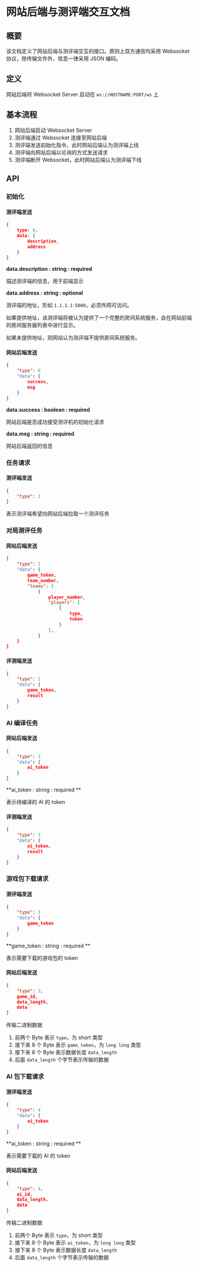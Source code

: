 # 网站后端与测评端交互文档

## 概要

该文档定义了网站后端与测评端交互的接口。原则上双方通信均采用 Websocket 协议，除传输文件外，信息一律采用 JSON 编码。

## 定义

网站后端将 Websocket Server 启动在 `ws://HOSTNAME:PORT/ws` 上

## 基本流程

1. 网站后端启动 Websocket Server
2. 测评端通过 Websocket 连接至网站后端
3. 测评端发送初始化指令，此时网站后端认为测评端上线
4. 测评端向网站后端以论询的方式发送请求
5. 测评端断开 Websocket，此时网站后端认为测评端下线

## API

### 初始化

#### 测评端发送

```json
{
    type: 0,
    data: {
 		description,
    	address
	}
}
```

**data.description : string : required**

描述测评端的信息，用于前端显示

**data.address : string : optional**

测评端的地址，形如 `1.1.1.1:5000`，必须外网可访问。

如果提供地址，该测评端将被认为提供了一个完整的房间系统服务，会在网站前端的房间服务器列表中进行显示。

如果未提供地址，则网站认为测评端不提供房间系统服务。

#### 网站后端发送

```json
{
    "type": 0
    "data": {
    	success,
    	msg
	}
}
```

**data.success : boolean : required**

网站后端是否成功接受测评机的初始化请求

**data.msg : string : required**

网站后端返回的信息


### 任务请求

#### 测评端发送

```json
{
    "type": 1
}
```

表示测评端希望向网站后端拉取一个测评任务

### 对局测评任务

#### 网站后端发送

```json
{
    "type": 2
    "data": {
		game_token,
    	team_number,
    	"teams": [
    		{
				player_number,
    			"players": [
    				{
						type,
    					token
					}
    			],
			}
	}
}
```

#### 评测端发送

```json
{
    "type": 2
    "data": {
		game_token,
		result
	}
}
```

### AI 编译任务

#### 网站后端发送

```json
{
    "type": 3
    "data": {
		ai_token
	}
}
```

**ai_token : string : required **

表示待编译的 AI 的 token

#### 评测端发送

```json
{
    "type": 3
    "data": {
		ai_token,
		result
	}
}
```

### 游戏包下载请求

#### 测评端发送

```json
{
    "type": 3
    "data": {
		game_token
	}
}
```

**game_token : string : required **

表示需要下载的游戏包的 token

#### 网站后端发送

```json
{
    "type": 3,
    game_id,
    data_length,
    data
}
```

传输二进制数据

1. 前两个 Byte 表示 `type`，为 short 类型
2. 接下来 8 个 Byte 表示 `game_token`，为 `long long` 类型
3. 接下来 8 个 Byte 表示数据长度 `data_length`
4. 后面 `data_length` 个字节表示传输的数据

### AI 包下载请求

#### 测评端发送

```json
{
    "type": 4
    "data": {
		ai_token
	}
}
```

**ai_token : string : required **

表示需要下载的 AI 的 token

#### 网站后端发送

```json
{
    "type": 4,
    ai_id,
    data_length,
    data
}
```

传输二进制数据

1. 前两个 Byte 表示 `type`，为 short 类型
2. 接下来 8 个 Byte 表示 `ai_token`，为 `long long` 类型
3. 接下来 8 个 Byte 表示数据长度 `data_length`
4. 后面 `data_length` 个字节表示传输的数据

